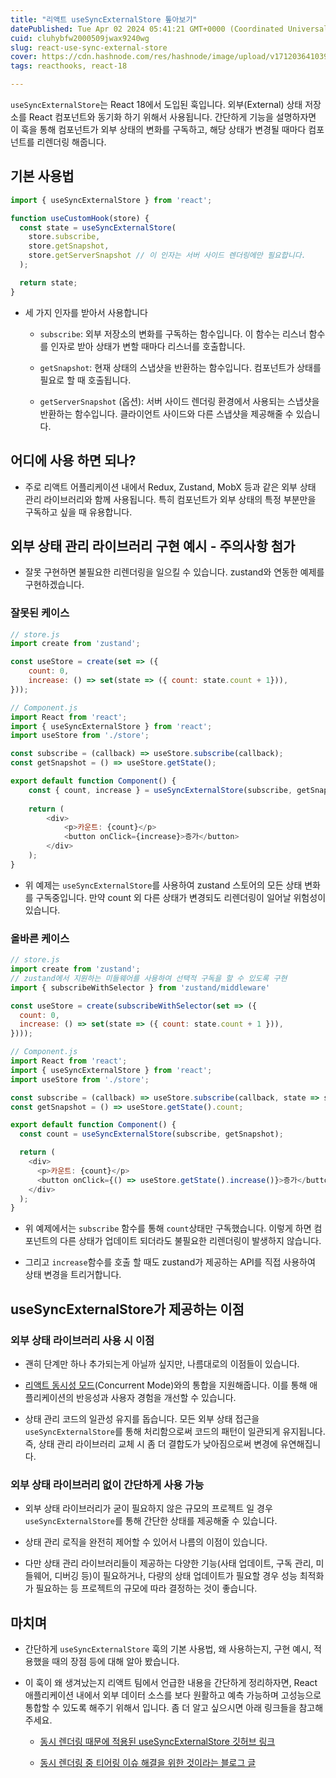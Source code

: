 ```yaml
---
title: "리액트 useSyncExternalStore 톺아보기"
datePublished: Tue Apr 02 2024 05:41:21 GMT+0000 (Coordinated Universal Time)
cuid: cluhybfw2000509jwax9240wg
slug: react-use-sync-external-store
cover: https://cdn.hashnode.com/res/hashnode/image/upload/v1712036410396/65d1b619-d01f-4b57-9d00-85802d3f0792.webp
tags: reacthooks, react-18

---
```


`useSyncExternalStore`는 React 18에서 도입된 훅입니다. 외부(External) 상태 저장소를 React 컴포넌트와 동기화 하기 위해서 사용됩니다. 간단하게 기능을 설명하자면 이 훅을 통해 컴포넌트가 외부 상태의 변화를 구독하고, 해당 상태가 변경될 때마다 컴포넌트를 리렌더링 해줍니다.

## 기본 사용법

```javascript
import { useSyncExternalStore } from 'react';

function useCustomHook(store) {
  const state = useSyncExternalStore(
    store.subscribe,
    store.getSnapshot,
    store.getServerSnapshot // 이 인자는 서버 사이드 렌더링에만 필요합니다.
  );

  return state;
}
```

* 세 가지 인자를 받아서 사용합니다
    
    * `subscribe`: 외부 저장소의 변화를 구독하는 함수입니다. 이 함수는 리스너 함수를 인자로 받아 상태가 변할 때마다 리스너를 호출합니다.
        
    * `getSnapshot`: 현재 상태의 스냅샷을 반환하는 함수입니다. 컴포넌트가 상태를 필요로 할 때 호출됩니다.
        
    * `getServerSnapshot` (옵션): 서버 사이드 렌더링 환경에서 사용되는 스냅샷을 반환하는 함수입니다. 클라이언트 사이드와 다른 스냅샷을 제공해줄 수 있습니다.
        

## 어디에 사용 하면 되나?

* 주로 리액트 어플리케이션 내에서 Redux, Zustand, MobX 등과 같은 외부 상태 관리 라이브러리와 함께 사용됩니다. 특히 컴포넌트가 외부 상태의 특정 부분만을 구독하고 싶을 때 유용합니다.
    

## 외부 상태 관리 라이브러리 구현 예시 - 주의사항 첨가

* 잘못 구현하면 불필요한 리렌더링을 일으킬 수 있습니다. zustand와 연동한 예제를 구현하겠습니다.
    

### 잘못된 케이스

```javascript
// store.js
import create from 'zustand';

const useStore = create(set => ({
    count: 0,
    increase: () => set(state => ({ count: state.count + 1})),
}));

// Component.js
import React from 'react';
import { useSyncExternalStore } from 'react';
import useStore from './store';

const subscribe = (callback) => useStore.subscribe(callback);
const getSnapshot = () => useStore.getState();

export default function Component() {
    const { count, increase } = useSyncExternalStore(subscribe, getSnapshot);
    
    return (
        <div>
            <p>카운트: {count}</p>
            <button onClick={increase}>증가</button>
        </div>
    );
}
```

* 위 예제는 `useSyncExternalStore`를 사용하여 zustand 스토어의 모든 상태 변화를 구독중입니다. 만약 count 외 다른 상태가 변경되도 리렌더링이 일어날 위험성이 있습니다.
    

### 올바른 케이스

```javascript
// store.js
import create from 'zustand';
// zustand에서 지원하는 미들웨어를 사용하여 선택적 구독을 할 수 있도록 구현
import { subscribeWithSelector } from 'zustand/middleware'

const useStore = create(subscribeWithSelector(set => ({
  count: 0,
  increase: () => set(state => ({ count: state.count + 1 })),
})));

// Component.js
import React from 'react';
import { useSyncExternalStore } from 'react';
import useStore from './store';

const subscribe = (callback) => useStore.subscribe(callback, state => state.count);
const getSnapshot = () => useStore.getState().count;

export default function Component() {
  const count = useSyncExternalStore(subscribe, getSnapshot);

  return (
    <div>
      <p>카운트: {count}</p>
      <button onClick={() => useStore.getState().increase()}>증가</button>
    </div>
  );
}
```

* 위 예제에서는 `subscribe` 함수를 통해 `count`상태만 구독했습니다. 이렇게 하면 컴포넌트의 다른 상태가 업데이트 되더라도 불필요한 리렌더링이 발생하지 않습니다.
    
* 그리고 `increase`함수를 호출 할 때도 zustand가 제공하는 API를 직접 사용하여 상태 변경을 트리거합니다.
    

## useSyncExternalStore가 제공하는 이점

### 외부 상태 라이브러리 사용 시 이점

* 괜히 단계만 하나 추가되는게 아닐까 싶지만, 나름대로의 이점들이 있습니다.
    
* [리액트 동시성 모드](https://medium.com/swlh/what-is-react-concurrent-mode-46989b5f15da)(Concurrent Mode)와의 통합을 지원해줍니다. 이를 통해 애플리케이션의 반응성과 사용자 경험을 개선할 수 있습니다.
    
* 상태 관리 코드의 일관성 유지를 돕습니다. 모든 외부 상태 접근을 `useSyncExternalStore`를 통해 처리함으로써 코드의 패턴이 일관되게 유지됩니다. 즉, 상태 관리 라이브러리 교체 시 좀 더 결합도가 낮아짐으로써 변경에 유연해집니다.
    

### 외부 상태 라이브러리 없이 간단하게 사용 가능

* 외부 상태 라이브러리가 굳이 필요하지 않은 규모의 프로젝트 일 경우 `useSyncExternalStore`를 통해 간단한 상태를 제공해줄 수 있습니다.
    
* 상태 관리 로직을 완전히 제어할 수 있어서 나름의 이점이 있습니다.
    
* 다만 상태 관리 라이브러리들이 제공하는 다양한 기능(사태 업데이트, 구독 관리, 미들웨어, 디버깅 등)이 필요하거나, 다량의 상태 업데이트가 필요할 경우 성능 최적화가 필요하는 등 프로젝트의 규모에 따라 결정하는 것이 좋습니다.
    

## 마치며

* 간단하게 `useSyncExternalStore` 훅의 기본 사용법, 왜 사용하는지, 구현 예시, 적용했을 때의 장점 등에 대해 알아 봤습니다.
    
* 이 훅이 왜 생겨났는지 리액트 팀에서 언급한 내용을 간단하게 정리하자면, React 애플리케이션 내에서 외부 데이터 소스를 보다 원활하고 예측 가능하며 고성능으로 통합할 수 있도록 해주기 위해서 입니다. 좀 더 알고 싶으시면 아래 링크들을 참고해주세요.
    
    * [동시 렌더링 때문에 적용된 useSyncExternalStore 깃허브 링크](https://github.com/reactwg/react-18/discussions/86)
        
    * [동시 렌더링 중 티어링 이슈 해결을 위한 것이라는 블로그 글](https://blog.saeloun.com/2021/12/30/react-18-useSyncExternalStore-api/)